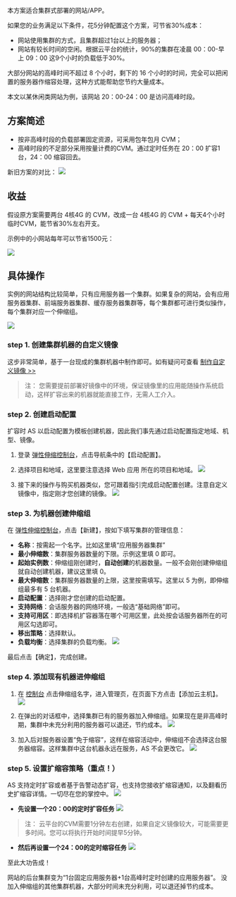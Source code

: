 本方案适合集群式部署的网站/APP。

如果您的业务满足以下条件，花5分钟配置这个方案，可节省30%成本：

- 网站使用集群的方式，且集群超过1台以上的服务器；
- 网站有较长时间的空闲。根据云平台的统计，90%的集群在凌晨 00：00-早上 09：00 这9个小时的负载低于30%。

大部分网站的高峰时间不超过 8 个小时，剩下的 16 个小时的时间，完全可以把闲置的服务器作缩容处理，这种方式能帮助您节约大量成本。

本文以某休闲类网站为例，该网站 20：00-24：00 是访问高峰时段。

## 方案简述

- 按非高峰时段的负载部署固定资源，可采用包年包月 CVM；
- 高峰时段的不足部分采用按量计费的CVM。通过定时任务在 20：00 扩容1台，24：00 缩容回去。

新旧方案的对比：
![](http://imgcache.tce.fsphere.cn/static/mc.qcloudimg.com/static/img/cd4f9a05923871165c6e7184b984336e/image.png)

## 收益
假设原方案需要两台 4核4G 的 CVM，改成一台 4核4G 的 CVM + 每天4个小时临时CVM，能节省30%左右开支。

示例中的小网站每年可以节省1500元：

![](http://imgcache.tce.fsphere.cn/static/mc.qcloudimg.com/static/img/a72443a68d6f16e0a8a37d39f3b73aa7/image.jpg)

## 具体操作

实例的网站结构比较简单，只有应用服务器一个集群。如果复杂的网站，会有应用服务器集群、前端服务器集群、缓存服务器集群等，每个集群都可进行类似操作，每个集群对应一个伸缩组。

![](http://imgcache.tce.fsphere.cn/static/mc.qcloudimg.com/static/img/ba977d67b59a73d6a137323b61d17ec4/image.png)

### step 1. 创建集群机器的自定义镜像

这步非常简单，基于一台现成的集群机器中制作即可。如有疑问可查看 [制作自定义镜像 >>](http://tce.fsphere.cn/document/product/213/4942)

>注：
>您需要提前部署好镜像中的环境，保证镜像里的应用能随操作系统启动，这样扩容出来的机器就能直接工作，无需人工介入。

### step 2. 创建启动配置

扩容时 AS 以启动配置为模板创建机器，因此我们事先通过启动配置指定地域、机型、镜像。

1. 登录 [弹性伸缩控制台](http://console.tce.fsphere.cn/autoscaling/config)，点击导航条中的【启动配置】。

2. 选择项目和地域，这里要注意选择 Web 应用 所在的项目和地域。
![](http://imgcache.tce.fsphere.cn/static/mc.qcloudimg.com/static/img/653ebf516d940a90fd79728e5d319cdc/image.png)

3. 接下来的操作与购买机器类似，您可跟着指引完成启动配置创建。注意自定义镜像中，指定刚才您创建的镜像。
![](http://imgcache.tce.fsphere.cn/static/mc.qcloudimg.com/static/img/4cecf25e8ad9caa67271159c67d0b770/image.png)


### step 3. 为机器创建伸缩组

在 [弹性伸缩控制台](http://console.tce.fsphere.cn/autoscaling)，点击【新建】，按如下填写集群的管理信息：

- **名称**：按需起一个名字。比如这里填“应用服务器集群”
- **最小伸缩数**：集群服务器数量的下限。示例这里填 0 即可。
- **起始实例数**：伸缩组刚创建时，**自动创建**的机器数量。一般不会刚创建伸缩组就自动创建机器，建议这里填 0。
- **最大伸缩数**：集群服务器数量的上限，这里按需填写。这里以 5 为例，即伸缩组最多有 5 台机器。
- **启动配置**：选择刚才您创建的启动配置。
- **支持网络**：会话服务器的网络环境，一般选“基础网络”即可。
- **支持可用区**：即选择机扩容器落在哪个可用区里，此处按会话服务器所在的可用区勾选即可。
- **移出策略**：选择默认。
- **负载均衡**：选择集群的负载均衡。
![](http://imgcache.tce.fsphere.cn/static/mc.qcloudimg.com/static/img/88d97cc3150b98741d52c4abd4b801df/image.jpg)

最后点击【确定】，完成创建。

### step 4. 添加现有机器进伸缩组

1. 在 [控制台](http://console.tce.fsphere.cn/autoscaling) 点击伸缩组名字，进入管理页，在页面下方点击【添加云主机】。
![](http://imgcache.tce.fsphere.cn/static/mc.qcloudimg.com/static/img/d940c118ffa3e443543ffbc5a7b71daf/image.jpg)

2. 在弹出的对话框中，选择集群已有的服务器加入伸缩组。如果现在是非高峰时期，集群中未充分利用的服务器可以退还，节约成本。
![](http://imgcache.tce.fsphere.cn/static/mc.qcloudimg.com/static/img/8a3ba69a5ffc9e9004e91c8a300149c2/image.jpg)

3. 加入后对服务器设置“免于缩容”，这样在缩容活动中，伸缩组不会选择这台服务器缩容。这样集群中这台机器永远在服务，AS 不会更改它。
![](http://imgcache.tce.fsphere.cn/static/mc.qcloudimg.com/static/img/de9840c7507a725d836f02ca77fd0490/image.jpg)

### step 5. 设置扩缩容策略（重点！）

AS 支持定时扩容或者基于告警动态扩容，也支持您接收扩缩容通知，以及翻看历史扩缩容详情。一切尽在您的掌控中。
![](http://imgcache.tce.fsphere.cn/static/mc.qcloudimg.com/static/img/b783799ed9140767ec456ed91ed985cb/image.jpg)

-  **先设置一个20：00的定时扩容任务**
![](http://imgcache.tce.fsphere.cn/static/mc.qcloudimg.com/static/img/e3c790c1fa7594643bcfb591e5ca949b/image.jpg)
> 注：
> 云平台的CVM需要1分钟左右创建，如果自定义镜像较大，可能需要更多时间。您可以将执行开始时间提早5分钟。

- **然后再设置一个24：00的定时缩容任务**
![](http://imgcache.tce.fsphere.cn/static/mc.qcloudimg.com/static/img/e0fce491429b83cc77fa244db5382778/image.jpg)

至此大功告成！

网站的后台集群变为“1台固定应用服务器+1台高峰时定时创建的应用服务器”。
没加入伸缩组的其他集群机器，大部分时间未充分利用，可以退还掉节约成本。
